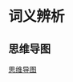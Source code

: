 # 词义辨析

## 思维导图

[思维导图](https://raw.githubusercontent.com/pushmetop/civil-service-exam/master/assets/images/%E8%AF%8D%E4%B9%89%E8%BE%A8%E6%9E%90.png)
